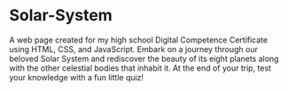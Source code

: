 # Solar-System
A web page created for my high school Digital Competence Certificate using HTML, CSS, and JavaScript.
Embark on a journey through our beloved Solar System and rediscover the beauty of its eight planets along with the other celestial bodies that inhabit it.
At the end of your trip, test your knowledge with a fun little quiz!
